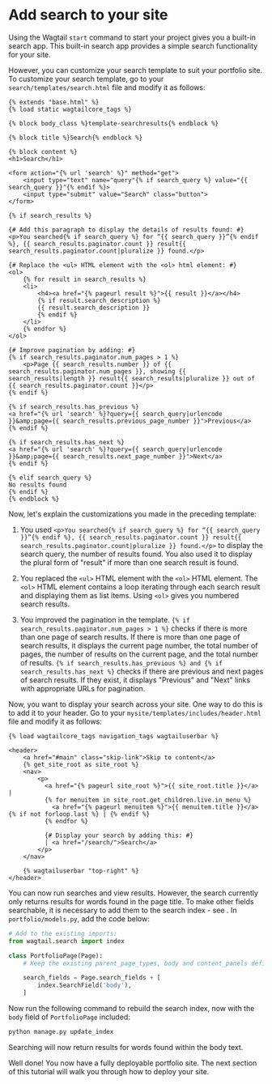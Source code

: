 # Add search to your site

Using the Wagtail `start` command to start your project gives you a built-in search app. This built-in search app provides a simple search functionality for your site.

However, you can customize your search template to suit your portfolio site. To customize your search template, go to your `search/templates/search.html` file and modify it as follows:

```html+django
{% extends "base.html" %}
{% load static wagtailcore_tags %}

{% block body_class %}template-searchresults{% endblock %}

{% block title %}Search{% endblock %}

{% block content %}
<h1>Search</h1>

<form action="{% url 'search' %}" method="get">
    <input type="text" name="query"{% if search_query %} value="{{ search_query }}"{% endif %}>
    <input type="submit" value="Search" class="button">
</form>

{% if search_results %}

{# Add this paragraph to display the details of results found: #}
<p>You searched{% if search_query %} for “{{ search_query }}”{% endif %}, {{ search_results.paginator.count }} result{{ search_results.paginator.count|pluralize }} found.</p>

{# Replace the <ul> HTML element with the <ol> html element: #}
<ol>
    {% for result in search_results %}
    <li>
        <h4><a href="{% pageurl result %}">{{ result }}</a></h4>
        {% if result.search_description %}
        {{ result.search_description }}
        {% endif %}
    </li>
    {% endfor %}
</ol>

{# Improve pagination by adding: #}
{% if search_results.paginator.num_pages > 1 %}
    <p>Page {{ search_results.number }} of {{ search_results.paginator.num_pages }}, showing {{ search_results|length }} result{{ search_results|pluralize }} out of {{ search_results.paginator.count }}</p>
{% endif %}

{% if search_results.has_previous %}
<a href="{% url 'search' %}?query={{ search_query|urlencode }}&amp;page={{ search_results.previous_page_number }}">Previous</a>
{% endif %}

{% if search_results.has_next %}
<a href="{% url 'search' %}?query={{ search_query|urlencode }}&amp;page={{ search_results.next_page_number }}">Next</a>
{% endif %}

{% elif search_query %}
No results found
{% endif %}
{% endblock %}
```

Now, let's explain the customizations you made in the preceding template:

1. You used `<p>You searched{% if search_query %} for “{{ search_query }}”{% endif %}, {{ search_results.paginator.count }} result{{ search_results.paginator.count|pluralize }} found.</p>` to display the search query, the number of results found. You also used it to display the plural form of "result" if more than one search result is found.

2. You replaced the `<ul>` HTML element with the `<ol>` HTML element. The `<ol>` HTML element contains a loop iterating through each search result and displaying them as list items. Using `<ol>` gives you numbered search results.

3. You improved the pagination in the template. `{% if search_results.paginator.num_pages > 1 %}` checks if there is more than one page of search results. If there is more than one page of search results, it displays the current page number, the total number of pages, the number of results on the current page, and the total number of results. `{% if search_results.has_previous %} and {% if search_results.has_next %}` checks if there are previous and next pages of search results. If they exist, it displays "Previous" and "Next" links with appropriate URLs for pagination.

Now, you want to display your search across your site. One way to do this is to add it to your header. Go to your `mysite/templates/includes/header.html` file and modify it as follows:

```html+django
{% load wagtailcore_tags navigation_tags wagtailuserbar %}

<header>
    <a href="#main" class="skip-link">Skip to content</a>
    {% get_site_root as site_root %}
    <nav>
        <p>
          <a href="{% pageurl site_root %}">{{ site_root.title }}</a> |
          {% for menuitem in site_root.get_children.live.in_menu %}
            <a href="{% pageurl menuitem %}">{{ menuitem.title }}</a>{% if not forloop.last %} | {% endif %}
          {% endfor %}

          {# Display your search by adding this: #}
          | <a href="/search/">Search</a>
        </p>
    </nav>

    {% wagtailuserbar "top-right" %}
</header>
```

You can now run searches and view results. However, the search currently only returns results for words found in the page title. To make other fields searchable, it is necessary to add them to the search index - see [](wagtailsearch_indexing). In `portfolio/models.py`, add the code below:

```python
# Add to the existing imports:
from wagtail.search import index

class PortfolioPage(Page):
    # Keep the existing parent_page_types, body and content_panels definitions, and add:

    search_fields = Page.search_fields + [
        index.SearchField('body'),
    ]
```

Now run the following command to rebuild the search index, now with the `body` field of `PortfolioPage` included:

```sh
python manage.py update_index
```

Searching will now return results for words found within the body text.

Well done! You now have a fully deployable portfolio site. The next section of this tutorial will walk you through how to deploy your site.
